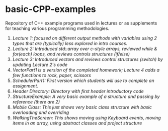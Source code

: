 # basic-CPP-examples
Repository of C++ example programs used in lectures or as supplements for teaching various programming methodologies.

1. *Lecture 1: focused on different output methods with variables using 2 types that are (typically) less explored in intro courses.*
2. *Lecture 2: Introduced std::array over c-style arrays, reviewed while & for(each) loops, and reviews controls structures (if/else)*
3. *Lecture 3: Introduced vectors and reviews control structures (switch) by updating Lecture 2's code*
4. *VectorPart1 is a version of the completed homework; Lecture 4 adds a few functions to rock, paper, scissors*
5. *SchedulerPart1: First version which students will use to complete an assignment.*
6. *Header Directory: Directory with first header introductory code*
7. *StructureExample: A very basic example of a structure and passing by reference (there are 2)*
8. *Mobile Class: This just shows very basic class structure with basic overloading and overriding*
9. *WalkingTheScreen: This shows moving using Keyboard events, moving items in an array, using abstract classes and project structure*
